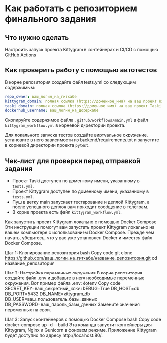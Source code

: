 #  Как работать с репозиторием финального задания

## Что нужно сделать

Настроить запуск проекта Kittygram в контейнерах и CI/CD с помощью GitHub Actions

## Как проверить работу с помощью автотестов

В корне репозитория создайте файл tests.yml со следующим содержимым:
```yaml
repo_owner: ваш_логин_на_гитхабе
kittygram_domain: полная ссылка (https://доменное_имя) на ваш проект Kittygram
taski_domain: полная ссылка (https://доменное_имя) на ваш проект Taski
dockerhub_username: ваш_логин_на_докерхабе
```

Скопируйте содержимое файла `.github/workflows/main.yml` в файл `kittygram_workflow.yml` в корневой директории проекта.

Для локального запуска тестов создайте виртуальное окружение, установите в него зависимости из backend/requirements.txt и запустите в корневой директории проекта `pytest`.

## Чек-лист для проверки перед отправкой задания

- Проект Taski доступен по доменному имени, указанному в `tests.yml`.
- Проект Kittygram доступен по доменному имени, указанному в `tests.yml`.
- Пуш в ветку main запускает тестирование и деплой Kittygram, а после успешного деплоя вам приходит сообщение в телеграм.
- В корне проекта есть файл `kittygram_workflow.yml`.

Как запустить проект Kittygram локально с помощью Docker Compose
Эти инструкции помогут вам запустить проект Kittygram локально на вашем компьютере с использованием Docker Compose. Прежде чем начать, убедитесь, что у вас уже установлен Docker и имеется файл Docker Compose.

Шаг 1: Клонирование репозитория
bash
Copy code
git clone https://github.com/ваш_логин_на_гитхабе/название_репозитория.git
cd название_репозитория

Шаг 2: Настройка переменных окружения
В корне репозитория создайте файл .env и добавьте в него необходимые переменные окружения. Вот пример файла .env:
dotenv
Copy code
SECRET_KEY=ваш_секретный_ключ
DEBUG=True
DB_HOST=db
DB_PORT=5432
DB_NAME=кittygram_db
DB_USER=ваш_пользователь_базы_данных
DB_PASSWORD=ваш_пароль_базы_данных
Замените значения переменных на свои.

Шаг 3: Запуск контейнеров с помощью Docker Compose
bash
Copy code
docker-compose up -d --build
Эта команда запустит контейнеры для Kittygram, Nginx и Gunicorn в фоновом режиме. Приложение Kittygram будет доступно по адресу http://localhost:80/.